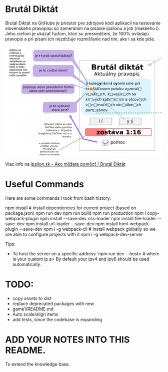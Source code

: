 # Brutál Diktát
Brutál Diktát na GitHube je priestor pre zdrojové kódi aplikacií na testovanie slovenskeho pravopisu so zameranim na pisanie ipsilonu a joti (makkeho i). Jeho cieľom je ukázať ľuďom, ktorí su presvedčení, že 100% ovládajú pravopis a pri písaní ich nezdržuje rozmíšľanie nad tím, ake i sa kde píše.

![Navrh](game1/brutal-sample-595x417.png)

Viac info na [ipsilon.sk - Ako môžete pomôcť / Brutál Diktát](https://ypsilon.sk/brutal-diktat-vyvoj-aplikacie/)


# Useful Commands

Here are some commands I took from bash history:

npm install # install dependencies for current project (based on package.json)
npm run dev
npm run build
npm run production
npm i copy-webpack-plugin
npm install --save-dev css-loader
npm install file-loader --save-dev
npm install url-loader --save-dev
npm install html-webpack-plugin --save-dev
npm i -g webpack-cli # install webpack globally so we are able to configure projects with it
npm i -g webpack-dev-server


Tips:

* To host the server on a specific address `npm run dev --host=<ip> # where <ip> is your custom ip a>
By default your ipv4 and ipv6 should be used automatically.

# TODO: 

* copy assets to dist
* replace deprecated packages with new
* game1/README.md
* Auto scale/align items
* add tests, since the codebase is expanding

# ADD YOUR NOTES INTO THIS README.

To extend the knowledge base.

